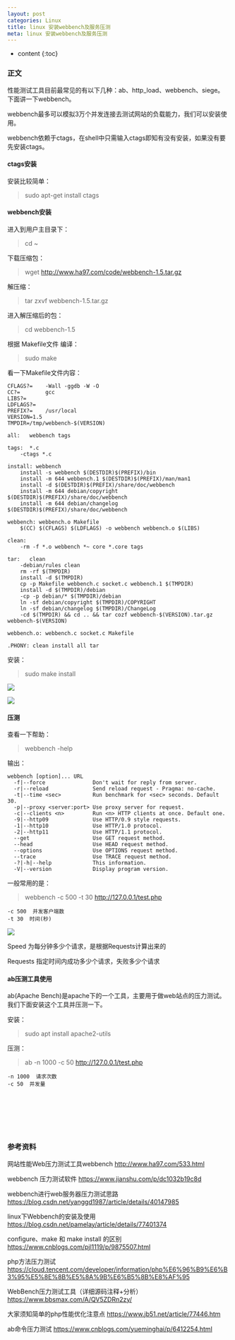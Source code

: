 ```yaml
---
layout: post
categories: Linux
title: linux 安装webbench及服务压测
meta: linux 安装webbench及服务压测
---
```

* content
{:toc}

### 正文

性能测试工具目前最常见的有以下几种：ab、http_load、webbench、siege。下面讲一下webbench。

webbench最多可以模拟3万个并发连接去测试网站的负载能力，我们可以安装使用。

webbench依赖于ctags，在shell中只需输入ctags即知有没有安装，如果没有要先安装ctags。

#### ctags安装

安装比较简单：
> sudo apt-get install ctags  

#### webbench安装

进入到用户主目录下：
> cd ~

下载压缩包：
> wget http://www.ha97.com/code/webbench-1.5.tar.gz

解压缩：
> tar zxvf webbench-1.5.tar.gz

进入解压缩后的包：
> cd webbench-1.5

根据 Makefile文件 编译：
> sudo make

看一下Makefile文件内容：
```
CFLAGS?=	-Wall -ggdb -W -O
CC?=		gcc
LIBS?=
LDFLAGS?=
PREFIX?=	/usr/local
VERSION=1.5
TMPDIR=/tmp/webbench-$(VERSION)

all:   webbench tags

tags:  *.c
	-ctags *.c

install: webbench
	install -s webbench $(DESTDIR)$(PREFIX)/bin	
	install -m 644 webbench.1 $(DESTDIR)$(PREFIX)/man/man1	
	install -d $(DESTDIR)$(PREFIX)/share/doc/webbench
	install -m 644 debian/copyright $(DESTDIR)$(PREFIX)/share/doc/webbench
	install -m 644 debian/changelog $(DESTDIR)$(PREFIX)/share/doc/webbench

webbench: webbench.o Makefile
	$(CC) $(CFLAGS) $(LDFLAGS) -o webbench webbench.o $(LIBS) 

clean:
	-rm -f *.o webbench *~ core *.core tags
	
tar:   clean
	-debian/rules clean
	rm -rf $(TMPDIR)
	install -d $(TMPDIR)
	cp -p Makefile webbench.c socket.c webbench.1 $(TMPDIR)
	install -d $(TMPDIR)/debian
	-cp -p debian/* $(TMPDIR)/debian
	ln -sf debian/copyright $(TMPDIR)/COPYRIGHT
	ln -sf debian/changelog $(TMPDIR)/ChangeLog
	-cd $(TMPDIR) && cd .. && tar cozf webbench-$(VERSION).tar.gz webbench-$(VERSION)

webbench.o:	webbench.c socket.c Makefile

.PHONY: clean install all tar
```

安装：
> sudo make install

![]({{site.baseurl}}/images/20200609/20200609111105.png)

![]({{site.baseurl}}/images/20200609/20200609111156.png)

#### 压测

查看一下帮助：
> webbench -help

输出：

```
webbench [option]... URL
  -f|--force               Don't wait for reply from server.
  -r|--reload              Send reload request - Pragma: no-cache.
  -t|--time <sec>          Run benchmark for <sec> seconds. Default 30.
  -p|--proxy <server:port> Use proxy server for request.
  -c|--clients <n>         Run <n> HTTP clients at once. Default one.
  -9|--http09              Use HTTP/0.9 style requests.
  -1|--http10              Use HTTP/1.0 protocol.
  -2|--http11              Use HTTP/1.1 protocol.
  --get                    Use GET request method.
  --head                   Use HEAD request method.
  --options                Use OPTIONS request method.
  --trace                  Use TRACE request method.
  -?|-h|--help             This information.
  -V|--version             Display program version.
```

一般常用的是：
> webbench -c 500 -t 30 http://127.0.0.1/test.php

```
-c 500  并发客户端数
-t 30  时间(秒)
```

![]({{site.baseurl}}/images/20200609/20200609111332.png)

Speed 为每分钟多少个请求，是根据Requests计算出来的

Requests 指定时间内成功多少个请求，失败多少个请求

#### ab压测工具使用

ab(Apache Bench)是apache下的一个工具，主要用于做web站点的压力测试。我们下面安装这个工具并压测一下。

安装：
> sudo apt install apache2-utils

压测：
> ab -n 1000 -c 50 http://127.0.0.1/test.php

```
-n 1000  请求次数
-c 50  并发量 
```

<br/><br/><br/><br/><br/>
### 参考资料

网站性能Web压力测试工具webbench <http://www.ha97.com/533.html>

webbench 压力测试软件 <https://www.jianshu.com/p/dc1032b19c8d>

webbench进行web服务器压力测试思路 <https://blog.csdn.net/yanggd1987/article/details/40147985>

linux下Webbench的安装及使用 <https://blog.csdn.net/pamelay/article/details/77401374>

configure、make 和 make install 的区别 <https://www.cnblogs.com/pjl1119/p/9875507.html>

php方法压力测试 <https://cloud.tencent.com/developer/information/php%E6%96%B9%E6%B3%95%E5%8E%8B%E5%8A%9B%E6%B5%8B%E8%AF%95>

WebBench压力测试工具（详细源码注释+分析） <https://www.bbsmax.com/A/QV5ZDRn2zy/>

大家须知简单的php性能优化注意点 <https://www.jb51.net/article/77446.htm>

ab命令压力测试 <https://www.cnblogs.com/yueminghai/p/6412254.html>


